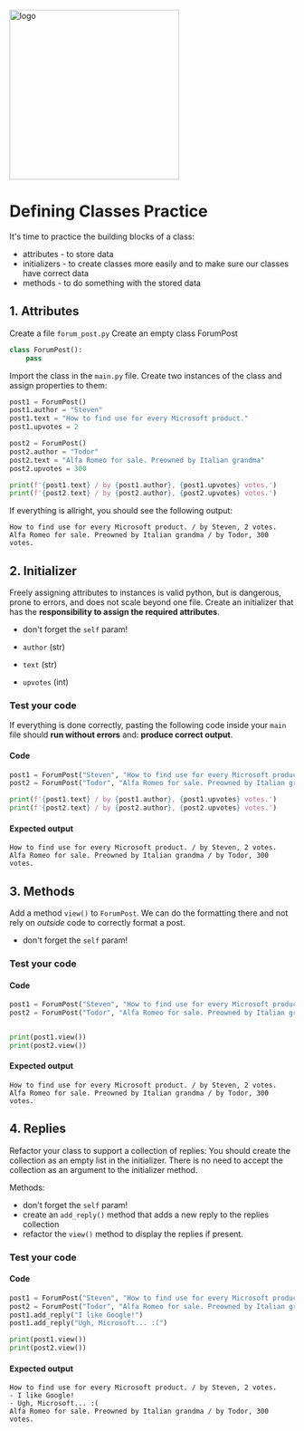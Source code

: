 <img src="https://webassets.telerikacademy.com/images/default-source/logos/telerik-academy.svg" alt="logo" width="300px" style="margin-top: 20px;"/>

# Defining Classes Practice

It's time to practice the building blocks of a class:

- attributes - to store data
- initializers - to create classes more easily and to make sure our classes have correct data
- methods - to do something with the stored data

## 1. Attributes
Create a file `forum_post.py`
Create an empty class ForumPost
```py
class ForumPost():
    pass
```
Import the class in the `main.py` file. Create two instances of the class and assign properties to them:
```py
post1 = ForumPost()
post1.author = "Steven"
post1.text = "How to find use for every Microsoft product."
post1.upvotes = 2

post2 = ForumPost()
post2.author = "Todor"
post2.text = "Alfa Romeo for sale. Preowned by Italian grandma"
post2.upvotes = 300

print(f'{post1.text} / by {post1.author}, {post1.upvotes} votes.')
print(f'{post2.text} / by {post2.author}, {post2.upvotes} votes.')
```

If everything is allright, you should see the following output:
```none
How to find use for every Microsoft product. / by Steven, 2 votes.
Alfa Romeo for sale. Preowned by Italian grandma / by Todor, 300 votes.
```
## 2. Initializer

Freely assigning attributes to instances is valid python, but is dangerous, prone to errors, and does not scale beyond one file. 
Create an initializer that has the **responsibility to assign the required attributes**.
- don't forget the `self` param!
  
- `author` (str)
- `text` (str)
- `upvotes` (int)

### Test your code

If everything is done correctly, pasting the following code inside your `main` file should **run without errors** and: **produce correct output**.

#### Code

```py
post1 = ForumPost("Steven", "How to find use for every Microsoft product.", 2)
post2 = ForumPost("Todor", "Alfa Romeo for sale. Preowned by Italian grandma", 300)

print(f'{post1.text} / by {post1.author}, {post1.upvotes} votes.')
print(f'{post2.text} / by {post2.author}, {post2.upvotes} votes.')
```

#### Expected output

```none
How to find use for every Microsoft product. / by Steven, 2 votes.
Alfa Romeo for sale. Preowned by Italian grandma / by Todor, 300 votes.
```

## 3. Methods

Add a method `view()` to `ForumPost`. We can do the formatting there and not rely on _outside_ code to correctly format a post.
- don't forget the `self` param!

### Test your code

#### Code

```python
post1 = ForumPost("Steven", "How to find use for every Microsoft product.", 2)
post2 = ForumPost("Todor", "Alfa Romeo for sale. Preowned by Italian grandma", 300)


print(post1.view())
print(post2.view())
```

#### Expected output

```none
How to find use for every Microsoft product. / by Steven, 2 votes.
Alfa Romeo for sale. Preowned by Italian grandma / by Todor, 300 votes.
```

## 4. Replies

Refactor your class to support a collection of replies: 
You should create the collection as an empty list in the initializer. 
There is no need to accept the collection as an argument to the initializer method.


Methods:
- don't forget the `self` param!
- create an `add_reply()` method that adds a new reply to the replies collection
- refactor the `view()` method to display the replies if present.

### Test your code

#### Code

```python
post1 = ForumPost("Steven", "How to find use for every Microsoft product.", 2)
post2 = ForumPost("Todor", "Alfa Romeo for sale. Preowned by Italian grandma", 300)
post1.add_reply("I like Google!")
post1.add_reply("Ugh, Microsoft... :(")

print(post1.view())
print(post2.view())
```

#### Expected output

```none
How to find use for every Microsoft product. / by Steven, 2 votes.
- I like Google!
- Ugh, Microsoft... :(
Alfa Romeo for sale. Preowned by Italian grandma / by Todor, 300 votes.
```
